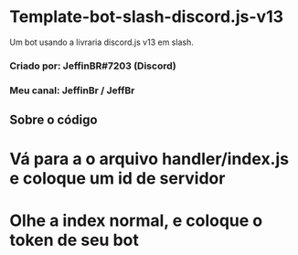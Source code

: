 # Template-bot-slash-discord.js-v13
Um bot usando a livraria discord.js v13 em slash.
### Criado por: JeffinBR#7203 (Discord)
### Meu canal: JeffinBr / JeffBr

## Sobre o código
# Vá para a o arquivo handler/index.js e coloque um id de servidor
# Olhe a index normal, e coloque o token de seu bot
